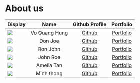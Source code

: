 # About us

Display | Name | Github Profile | Portfolio 
--------|:----:|:--------------:|:---------:
![](https://via.placeholder.com/100.png?text=Photo) | Vo Quang Hung | [Github](https://github.com/) | [Portfolio](team/johndoe.md) 
![](https://via.placeholder.com/100.png?text=Photo) | Don Joe | [Github](https://github.com/) | [Portfolio](team/johndoe.md) 
![](https://via.placeholder.com/100.png?text=Photo) | Ron John | [Github](https://github.com/) | [Portfolio](team/johndoe.md)
![](https://via.placeholder.com/100.png?text=Photo) | John Roe | [Github](https://github.com/) | [Portfolio](team/johndoe.md)
![](https://via.placeholder.com/100.png?text=Photo) | Amelia Tan | [Github](https://github.com/) | [Portfolio](team/johndoe.md)
![](https://via.placeholder.com/100.png?text=Photo) | Minh thong | [Github](https://github.com/) | [Portfolio](team/johndoe.md)